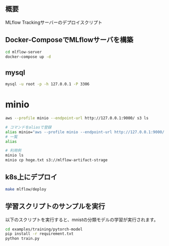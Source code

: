 ## 概要
MLflow Trackingサーバーのデプロイスクリプト



## Docker-ComposeでMLflowサーバを構築

```bash
cd mlflow-server
docker-compose up -d
```


## mysql
```bash
mysql -u root -p -h 127.0.0.1 -P 3306
```

# minio
```bash
aws --profile minio --endpoint-url http://127.0.0.1:9000/ s3 ls

# コマンドをaliasで登録
alias minio="aws --profile minio --endpoint-url http://127.0.0.1:9000/ s3"
# 一覧
alias

# 利用例
minio ls 
minio cp hoge.txt s3://mlflow-artifact-strage
```

## k8s上にデプロイ
```bash
make mlflow/deploy
```

## 学習スクリプトのサンプルを実行
以下のスクリプトを実行すると、mnistの分類モデルの学習が実行されます。
```bash
cd examples/training/pytorch-model
pip install -r requirement.txt
python train.py
```


<!-- ## モデルをデプロイ
```bash
MLFLOW_CONDA_HOME=PATH_TO_CONDA_COMMAND #~/.pyenv/versions/anaconda3-2021.05/condabin/conda
AWS_ACCESS_KEY_ID=minio
AWS_SECRET_ACCESS_KEY=password
MLFLOW_S3_ENDPOINT_URL=http://127.0.0.1:9000

mlflow models serve -m models:/mnist-pytorch/latest
``` -->
